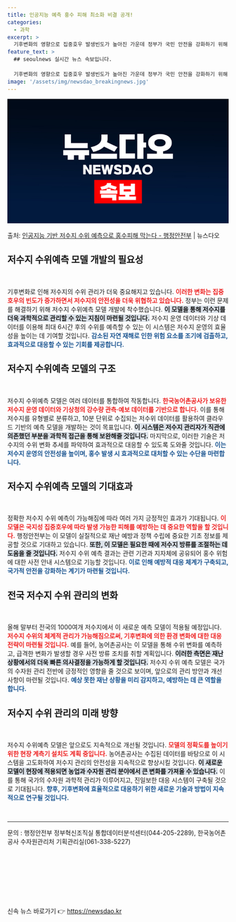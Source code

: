 ```yaml
---
title: 인공지능 예측 홍수 피해 최소화 비결 공개!
categories:
  - 과학
excerpt: >
  기후변화의 영향으로 집중호우 발생빈도가 높아진 가운데 정부가 국민 안전을 강화하기 위해 저수지 수위예측 모델…
feature_text: >
  ## seoulnews 실시간 뉴스 속보입니다.

  기후변화의 영향으로 집중호우 발생빈도가 높아진 가운데 정부가 국민 안전을 강화하기 위해 저수지 수위예측 모델…
image: '/assets/img/newsdao_breakingnews.jpg'
---
```


![뉴스다오 속보](/assets/img/newsdao_breakingnews.jpg)

<p>출처: <a href="https://newsdao.kr/1740" rel="dofollow">인공지능 기반 저수지 수위 예측으로 홍수피해 막는다 - 행정안전부</a> | 뉴스다오</p>

<h2 data-ke-size="size26">저수지 수위예측 모델 개발의 필요성</h2>
<p data-ke-size="size16">&nbsp;</p>
기후변화로 인해 저수지의 수위 관리가 더욱 중요해지고 있습니다. <b><span style="color: #ee2323;">이러한 변화는 집중호우의 빈도가 증가하면서 저수지의 안전성을 더욱 위협하고 있습니다.</span></b> 정부는 이런 문제를 해결하기 위해 저수지 수위예측 모델 개발에 착수했습니다. <b><span style="background-color: #21538527;">이 모델을 통해 저수지를 더욱 과학적으로 관리할 수 있는 지침이 마련될 것입니다.</span></b> 저수지 운영 데이터와 기상 데이터를 이용해 최대 6시간 후의 수위를 예측할 수 있는 이 시스템은 저수지 운영의 효율성을 높이는 데 기여할 것입니다. <b><span style="color: #1a5490;">감소된 자연 재해로 인한 위험 요소를 조기에 검출하고, 효과적으로 대응할 수 있는 기회를 제공합니다.</span></b>

<h2 data-ke-size="size26">저수지 수위예측 모델의 구조</h2>
<p data-ke-size="size16">&nbsp;</p>
저수지 수위예측 모델은 여러 데이터를 통합하여 작동합니다. <b><span style="color: #ee2323;">한국농어촌공사가 보유한 저수지 운영 데이터와 기상청의 강수량 관측·예보 데이터를 기반으로 합니다.</span></b> 이를 통해 저수지를 유형별로 분류하고, 10분 단위로 수집되는 저수위 데이터를 활용하여 클라우드 기반의 예측 모델을 개발하는 것이 목표입니다. <b><span style="background-color: #21538527;">이 시스템은 저수지 관리자가 직관에 의존했던 부분을 과학적 접근을 통해 보완해줄 것입니다.</span></b> 마지막으로, 이러한 기술은 저수지의 수위 변화 추세를 파악하여 효과적으로 대응할 수 있도록 도와줄 것입니다. <b><span style="color: #1a5490;">이는 저수지 운영의 안전성을 높이며, 홍수 발생 시 효과적으로 대처할 수 있는 수단을 마련합니다.</span></b>

<h2 data-ke-size="size26">저수지 수위예측 모델의 기대효과</h2>
<p data-ke-size="size16">&nbsp;</p>
정확한 저수지 수위 예측이 가능해짐에 따라 여러 가지 긍정적인 효과가 기대됩니다. <b><span style="color: #ee2323;">이 모델은 국지성 집중호우에 따라 발생 가능한 피해를 예방하는 데 중요한 역할을 할 것입니다.</span></b> 행정안전부는 이 모델이 실질적으로 재난 예방과 정책 수립에 중요한 기초 정보를 제공할 것으로 기대하고 있습니다. <b><span style="background-color: #21538527;">또한, 이 모델은 필요한 때에 저수지 방류를 조절하는 데 도움을 줄 것입니다.</span></b> 저수지 수위 예측 결과는 관련 기관과 지자체에 공유되어 홍수 위험에 대한 사전 안내 시스템으로 기능할 것입니다. <b><span style="color: #1a5490;">이로 인해 예방적 대응 체계가 구축되고, 국가적 안전을 강화하는 계기가 마련될 것입니다.</span></b>

<h2 data-ke-size="size26">전국 저수지 수위 관리의 변화</h2>
<p data-ke-size="size16">&nbsp;</p>
올해 말부터 전국의 1000여개 저수지에서 이 새로운 예측 모델이 적용될 예정입니다. <b><span style="color: #ee2323;">저수지 수위의 체계적 관리가 가능해짐으로써, 기후변화에 의한 환경 변화에 대한 대응 전략이 마련될 것입니다.</span></b> 예를 들어, 농어촌공사는 이 모델을 통해 수위 변화를 예측하고, 급격한 변화가 발생할 경우 사전 방류 조치를 취할 계획입니다. <b><span style="background-color: #21538527;">이러한 측면은 재난 상황에서의 더욱 빠른 의사결정을 가능하게 할 것입니다.</span></b> 저수지 수위 예측 모델은 국가의 수자원 관리 전반에 긍정적인 영향을 줄 것으로 보이며, 앞으로의 관리 방안과 개선 사항이 마련될 것입니다. <b><span style="color: #1a5490;">예상 못한 재난 상황을 미리 감지하고, 예방하는 데 큰 역할을 합니다.</span></b>

<h2 data-ke-size="size26">저수지 수위 관리의 미래 방향</h2>
<p data-ke-size="size16">&nbsp;</p>
저수지 수위예측 모델은 앞으로도 지속적으로 개선될 것입니다. <b><span style="color: #ee2323;">모델의 정확도를 높이기 위한 현장 계측기 설치도 계획 중입니다.</span></b> 농어촌공사는 수집된 데이터를 바탕으로 이 시스템을 고도화하여 저수지 관리의 안전성을 지속적으로 향상시킬 것입니다. <b><span style="background-color: #21538527;">이 새로운 모델이 현장에 적용되면 농업과 수자원 관리 분야에서 큰 변화를 가져올 수 있습니다.</span></b> 이를 통해 국가의 수자원 과학적 관리가 이루어지고, 진일보한 대응 시스템이 구축될 것으로 기대됩니다. <b><span style="color: #1a5490;">향후, 기후변화에 효율적으로 대응하기 위한 새로운 기술과 방법이 지속적으로 연구될 것입니다.</span></b>

<p data-ke-size="size16">&nbsp;</p>
<hr>
<p>문의 : 행정안전부 정부혁신조직실 통합데이터분석센터(044-205-2289), 한국농어촌공사 수자원관리처 기획관리실(061-338-5227)</p>
<p data-ke-size="size16">&nbsp;</p>
<p data-ke-size="size16">&nbsp;</p>
<p data-ke-size="size16">&nbsp;</p>
<p data-ke-size="size16">&nbsp;</p> 

신속 뉴스 바로가기 👉 <a href="https://newsdao.kr" rel="dofollow">https://newsdao.kr</a>


